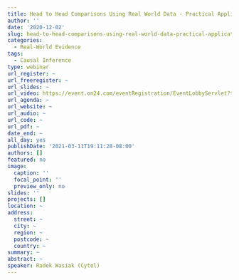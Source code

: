 ```yaml
---
title: Head to Head Comparisons Using Real World Data - Practical Application
author: ''
date: '2020-12-02'
slug: head-to-head-comparisons-using-real-world-data-practical-application
categories:
  - Real-World Evidence
tags:
  - Causal Inference
type: webinar
url_register: ~
url_freeregister: ~
url_slides: ~
url_video: https://event.on24.com/eventRegistration/EventLobbyServlet?target=reg20.jsp&mode=login&eventid=2850017&sessionid=1&key=50B2405EEBB3956BBC381435ADBBC2B3&regTag=&V2=false&sourcepage=register
url_agenda: ~
url_website: ~
url_audio: ~
url_code: ~
url_pdf: ~
date_end: ~
all_day: yes
publishDate: '2021-03-11T19:11:28-08:00'
authors: []
featured: no
image:
  caption: ''
  focal_point: ''
  preview_only: no
slides: ''
projects: []
location: ~
address:
  street: ~
  city: ~
  region: ~
  postcode: ~
  country: ~
summary: ~
abstract: ~
speaker: Radek Wasiak (Cytel)
---
```

<!--more-->

